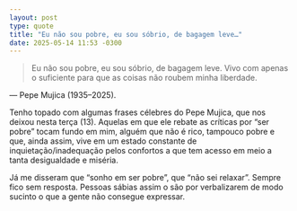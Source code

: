 ```yaml
---
layout: post
type: quote
title: "Eu não sou pobre, eu sou sóbrio, de bagagem leve…"
date: 2025-05-14 11:53 -0300
---
```

>Eu não sou pobre, eu sou sóbrio, de bagagem leve. Vivo com apenas o suficiente para que as coisas não roubem minha liberdade.

— Pepe Mujica (1935–2025).

Tenho topado com algumas frases célebres do Pepe Mujica, que nos deixou nesta terça&nbsp;(13). Aquelas em que ele rebate as críticas por “ser pobre” tocam fundo em mim, alguém que não é rico, tampouco pobre e que, ainda assim, vive em um estado constante de inquietação/inadequação pelos confortos a que tem acesso em meio a tanta desigualdade e miséria.

Já me disseram que “sonho em ser pobre”, que “não sei relaxar”. Sempre fico sem resposta. Pessoas sábias assim o são por verbalizarem de modo sucinto o que a gente não consegue expressar.